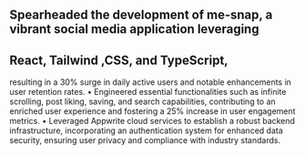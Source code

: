 ## Spearheaded the development of me-snap, a vibrant social media application leveraging
## React, Tailwind ,CSS, and TypeScript, 
resulting in a 30% surge in daily active users and notable enhancements in user
retention rates.
• Engineered essential functionalities such as infinite scrolling, post liking, saving, and search capabilities,
contributing to an enriched user experience and fostering a 25% increase in user engagement metrics.
• Leveraged Appwrite cloud services to establish a robust backend infrastructure, incorporating an
authentication system for enhanced data security, ensuring user privacy and compliance with industry
standards.
